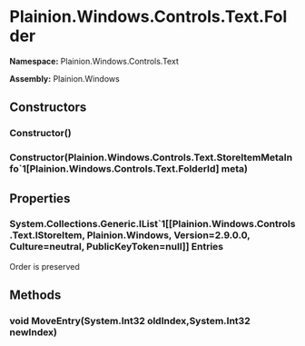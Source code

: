 
# Plainion.Windows.Controls.Text.Folder

**Namespace:** Plainion.Windows.Controls.Text

**Assembly:** Plainion.Windows


## Constructors

### Constructor()

### Constructor(Plainion.Windows.Controls.Text.StoreItemMetaInfo`1[Plainion.Windows.Controls.Text.FolderId] meta)


## Properties

### System.Collections.Generic.IList`1[[Plainion.Windows.Controls.Text.IStoreItem, Plainion.Windows, Version=2.9.0.0, Culture=neutral, PublicKeyToken=null]] Entries

Order is preserved


## Methods

### void MoveEntry(System.Int32 oldIndex,System.Int32 newIndex)

